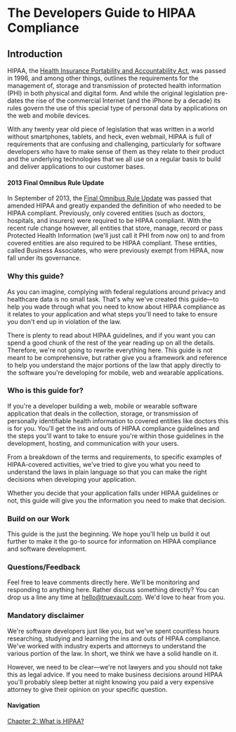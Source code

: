 # The Developers Guide to HIPAA Compliance

## Introduction
HIPAA, the [Health Insurance Portability and Accountability Act](http://en.wikipedia.org/wiki/Health_Insurance_Portability_and_Accountability_Act), was passed in 1996, and among other things, outlines the requirements for the management of, storage and transmission of protected health information (PHI) in both physical and digital form. And while the original legislation pre-dates the rise of the commercial Internet (and the iPhone by a decade) its rules govern the use of this special type of personal data by applications on the web and mobile devices. 

With any twenty year old piece of legislation that was written in a world without smartphones, tablets, and heck, even webmail, HIPAA is full of requirements that are confusing and challenging, particularly for software developers who have to make sense of them as they relate to their product and the underlying technologies that we all use on a regular basis to build and deliver applications to our customer bases. 

#### 2013 Final Omnibus Rule Update 
In September of 2013, the [Final Omnibus Rule Update](http://en.wikipedia.org/wiki/Health_Insurance_Portability_and_Accountability_Act#cite_note-33) was passed that amended HIPAA and greatly expanded the definition of who needed to be HIPAA compliant. Previously, only covered entities (such as doctors, hospitals, and insurers) were required to be HIPAA compliant. With the recent rule change however, all entities that store, manage, record or pass Protected Health Information (we'll just call it PHI from now on) to and from covered entities are also required to be HIPAA compliant. These entities, called Business Associates, who were previously exempt from HIPAA, now fall under its governance.

### Why this guide?
As you can imagine, complying with federal regulations around privacy and healthcare data is no small task. That's why we've created this guide—to help you wade through what you need to know about HIPAA compliance as it relates to your application and what steps you'll need to take to ensure you don't end up in violation of the law.

There is plenty to read about HIPAA guidelines, and if you want you can spend a good chunk of the rest of the year reading up on all the details. Therefore, we're not going to rewrite everything here. This guide is not meant to be comprehensive, but rather give you a framework and reference to help you understand the major portions of the law that apply directly to the software you're developing for mobile, web and wearable applications. 

### Who is this guide for?
If you're a developer building a web, mobile or wearable software application that deals in the collection, storage, or transmission of personally identifiable health information to covered entities like doctors this is for you. You'll get the ins and outs of HIPAA compliance guidelines and the steps you'll want to take to ensure you're within those guidelines in the development, hosting, and communication with your users. 

From a breakdown of the terms and requirements, to specific examples of HIPAA-covered activities, we've tried to give you what you need to understand the laws in plain language so that you can make the right decisions when developing your application. 

Whether you decide that your application falls under HIPAA guidelines or not, this guide will give you the information you need to make that decision. 

### Build on our Work
This guide is the just the beginning. We hope you'll help us build it out further to make it the go-to source for information on HIPAA compliance and software development. 

### Questions/Feedback
Feel free to leave comments directly here. We'll be monitoring and responding to anything here. Rather discuss something directly? You can drop us a line any time at hello@truevault.com. We'd love to hear from you.

### Mandatory disclaimer
We're software developers just like you, but we've spent countless hours researching, studying and learning the ins and outs of HIPAA compliance. We've worked with industry experts and attorneys to understand the various portion of the law. In short, we think we have a solid handle on it. 

However, we need to be clear—we're not lawyers and you should not take this as legal advice. If you need to make business decisions around HIPAA you'll probably sleep better at night knowing you paid a very expensive attorney to give their opinion on your specific question. 

#### Navigation

[Chapter 2: What is HIPAA?](https://github.com/truevault/hipaa-compliance-developers-guide/blob/master/02%20What%20is%20HIPAA%3F.md)